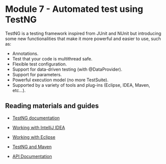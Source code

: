 # Module 7 - Automated test using TestNG

TestNG is a testing framework inspired from JUnit and NUnit but introducing some new functionalities that make it more powerful and easier to use, such as:

* Annotations.
* Test that your code is multithread safe.
* Flexible test configuration.
* Support for data-driven testing (with @DataProvider).
* Support for parameters.
* Powerful execution model (no more TestSuite).
* Supported by a variety of tools and plug-ins (Eclipse, IDEA, Maven, etc...).

## Reading materials and guides

* [TestNG documentation](https://testng.org/doc/)

* [Working with IntelliJ IDEA](https://testng.org/doc/idea.html)

* [Working with Eclipse](https://testng.org/doc/eclipse.html)

* [TestNG and Maven](https://testng.org/doc/maven.html)

* [API Documentation](https://javadoc.jitpack.io/com/github/cbeust/testng/master/javadoc/)